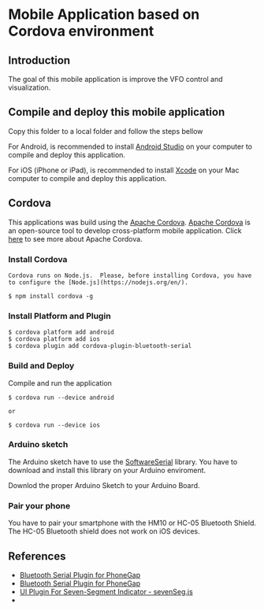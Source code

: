 # Mobile Application based on Cordova environment

## Introduction 

The goal of this mobile application is improve the VFO control and visualization. 


## Compile and deploy this mobile application

Copy this folder to a local folder and follow the steps bellow

For Android, is recommended to install [Android Studio](http://developer.android.com/sdk/index.html) on your computer to compile and deploy this application. 

For iOS (iPhone or iPad), is recommended to install [Xcode](https://developer.apple.com/xcode/) on your Mac computer to compile and deploy this application.


## Cordova 

This applications was build using the [Apache Cordova](https://cordova.apache.org/docs/en/latest/guide/overview/index.html). 
[Apache Cordova](https://cordova.apache.org/docs/en/latest/guide/overview/index.html) is an open-source tool to develop cross-platform mobile application. Click [here](https://cordova.apache.org/docs/en/latest/guide/overview/index.html) to see more about Apache Cordova.

### Install Cordova

    Cordova runs on Node.js.  Please, before installing Cordova, you have to configure the [Node.js](https://nodejs.org/en/). 

    $ npm install cordova -g


### Install Platform and Plugin

    $ cordova platform add android
    $ cordova platform add ios
    $ cordova plugin add cordova-plugin-bluetooth-serial


### Build and Deploy

Compile and run the application


    $ cordova run --device android 

    or

    $ cordova run --device ios


### Arduino sketch 

The Arduino sketch have to use the [SoftwareSerial](https://github.com/PaulStoffregen/SoftwareSerial) library. You have to download and install this library on your Arduino enviroment.  

Downlod the proper Arduino Sketch to your Arduino Board.

### Pair your phone

You have to pair your smartphone with the HM10 or HC-05 Bluetooth Shield. The HC-05 Bluetooth shield does not work on iOS devices. 


## References

- [Bluetooth Serial Plugin for PhoneGap](https://github.com/digistump/Digispark_Cordova_BTShieldEcho/tree/master/plugins/com.megster.cordova.bluetoothserial)
- [Bluetooth Serial Plugin for PhoneGap](https://github.com/don/BluetoothSerial)
- [UI Plugin For Seven-Segment Indicator - sevenSeg.js](https://www.jqueryscript.net/demo/jQuery-jQuery-UI-Plugin-For-Seven-Segment-Indicator-sevenSeg-js/)
- 